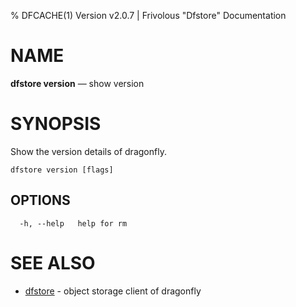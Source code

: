 % DFCACHE(1) Version v2.0.7 | Frivolous "Dfstore" Documentation

# NAME

**dfstore version** — show version

# SYNOPSIS

Show the version details of dragonfly.

```shell
dfstore version [flags]
```

## OPTIONS

```shell
  -h, --help   help for rm
```

# SEE ALSO

- [dfstore](dfstore.md) - object storage client of dragonfly
